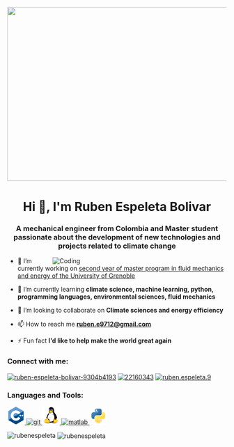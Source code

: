 [<img src="https://camo.githubusercontent.com/06cfe055cdd40add0f9ef73fb81b207d6fdcb74b8a3aa077fa4c0b0f1c4c2082/68747470733a2f2f7265732e636c6f7564696e6172792e636f6d2f64646c6f6c6c6874702f696d6167652f75706c6f61642f76313635323830353931372f6772656574696e67735f6e6f7866366b2e676966" width="1200" height="400">](https://camo.githubusercontent.com/06cfe055cdd40add0f9ef73fb81b207d6fdcb74b8a3aa077fa4c0b0f1c4c2082/68747470733a2f2f7265732e636c6f7564696e6172792e636f6d2f64646c6f6c6c6874702f696d6167652f75706c6f61642f76313635323830353931372f6772656574696e67735f6e6f7866366b2e676966)
<h1 align="center">Hi 👋, I'm Ruben Espeleta Bolivar</h1>
<h3 align="center">A mechanical engineer from Colombia and Master student passionate about the development of new technologies and projects related to climate change</h3>
<img align="right" alt="Coding" width="400" src="https://cdn.dribbble.com/users/1162077/screenshots/3848914/programmer.gif">

- 🔭 I’m currently working on [second year of master program in fluid mechanics and energy of the University of Grenoble](https://ense3.grenoble-inp.fr/en/study-at-ense3/mechanics-fluid-mechanics-and-energetics-fme#page-presentation)

- 🌱 I’m currently learning **climate science, machine learning, python, programming languages, environmental sciences, fluid mechanics**

- 👯 I’m looking to collaborate on **Climate sciences and energy efficiency**

- 📫 How to reach me **ruben.e9712@gmail.com**

- ⚡ Fun fact **I'd like to help make the world great again**

<h3 align="left">Connect with me:</h3>
<p align="left">
<a href="https://linkedin.com/in/ruben-espeleta-bolivar-9304b4193" target="blank"><img align="center" src="https://raw.githubusercontent.com/rahuldkjain/github-profile-readme-generator/master/src/images/icons/Social/linked-in-alt.svg" alt="ruben-espeleta-bolivar-9304b4193" height="30" width="40" /></a>
<a href="https://stackoverflow.com/users/22160343" target="blank"><img align="center" src="https://raw.githubusercontent.com/rahuldkjain/github-profile-readme-generator/master/src/images/icons/Social/stack-overflow.svg" alt="22160343" height="30" width="40" /></a>
<a href="https://fb.com/ruben.espeleta.9" target="blank"><img align="center" src="https://raw.githubusercontent.com/rahuldkjain/github-profile-readme-generator/master/src/images/icons/Social/facebook.svg" alt="ruben.espeleta.9" height="30" width="40" /></a>
</p>

<h3 align="left">Languages and Tools:</h3>
<p align="left"> <a href="https://www.w3schools.com/cpp/" target="_blank" rel="noreferrer"> <img src="https://raw.githubusercontent.com/devicons/devicon/master/icons/cplusplus/cplusplus-original.svg" alt="cplusplus" width="40" height="40"/> </a> <a href="https://git-scm.com/" target="_blank" rel="noreferrer"> <img src="https://www.vectorlogo.zone/logos/git-scm/git-scm-icon.svg" alt="git" width="40" height="40"/> </a> <a href="https://www.linux.org/" target="_blank" rel="noreferrer"> <img src="https://raw.githubusercontent.com/devicons/devicon/master/icons/linux/linux-original.svg" alt="linux" width="40" height="40"/> </a> <a href="https://www.mathworks.com/" target="_blank" rel="noreferrer"> <img src="https://upload.wikimedia.org/wikipedia/commons/2/21/Matlab_Logo.png" alt="matlab" width="40" height="40"/> </a> <a href="https://www.python.org" target="_blank" rel="noreferrer"> <img src="https://raw.githubusercontent.com/devicons/devicon/master/icons/python/python-original.svg" alt="python" width="40" height="40"/> </a> </p>

<p><img align="left" src="https://github-readme-stats.vercel.app/api/top-langs?username=rubenespeleta&show_icons=true&locale=en&layout=compact" alt="rubenespeleta" /></p>

<p>&nbsp;<img align="center" src="https://github-readme-stats.vercel.app/api?username=rubenespeleta&show_icons=true&locale=en" alt="rubenespeleta" /></p>
